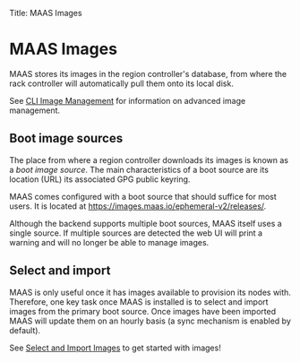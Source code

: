 Title: MAAS Images


# MAAS Images

MAAS stores its images in the region controller's database, from where the rack
controller will automatically pull them onto its local disk. 

See [CLI Image Management](./manage-cli-images.html) for information on
advanced image management.


## Boot image sources

The place from where a region controller downloads its images is known as a
*boot image source*. The main characteristics of a boot source are its location
(URL) its associated GPG public keyring.

MAAS comes configured with a boot source that should suffice for most users.
It is located at https://images.maas.io/ephemeral-v2/releases/.

Although the backend supports multiple boot sources, MAAS itself uses a single
source. If multiple sources are detected the web UI will print a warning and
will no longer be able to manage images.


## Select and import

MAAS is only useful once it has images available to provision its nodes with.
Therefore, one key task once MAAS is installed is to select and import
images from the primary boot source. Once images have been imported MAAS will
update them on an hourly basis (a sync mechanism is enabled by default).

See [Select and Import Images](./installconfig-images-import.html) to get
started with images!
